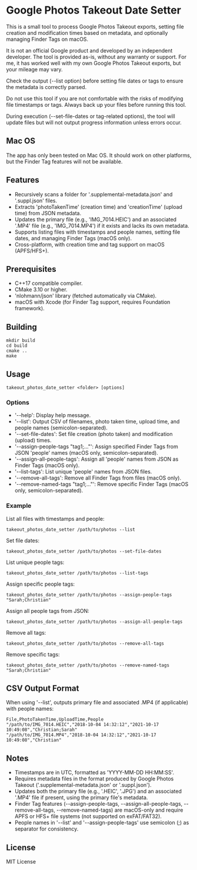# Google Photos Takeout Date Setter

This is a small tool to process Google Photos Takeout exports, setting file creation and modification times based on metadata, and optionally managing Finder Tags on macOS.

It is not an official Google product and developed by an independent developer. The tool is provided as-is, without any warranty or support. For me, it has worked well with my own Google Photos Takeout exports, but your mileage may vary.

Check the output (--list option) before setting file dates or tags to ensure the metadata is correctly parsed.

Do not use this tool if you are not comfortable with the risks of modifying file timestamps or tags. Always back up your files before running this tool.

During execution (--set-file-dates or tag-related options), the tool will update files but will not output progress information unless errors occur.

## Mac OS

The app has only been tested on Mac OS. It should work on other platforms, but the Finder Tag features will not be available.

## Features

- Recursively scans a folder for '.supplemental-metadata.json' and '.suppl.json' files.
- Extracts 'photoTakenTime' (creation time) and 'creationTime' (upload time) from JSON metadata.
- Updates the primary file (e.g., 'IMG_7014.HEIC') and an associated '.MP4' file (e.g., 'IMG_7014.MP4') if it exists and lacks its own metadata.
- Supports listing files with timestamps and people names, setting file dates, and managing Finder Tags (macOS only).
- Cross-platform, with creation time and tag support on macOS (APFS/HFS+).

## Prerequisites

- C++17 compatible compiler.
- CMake 3.10 or higher.
- 'nlohmann/json' library (fetched automatically via CMake).
- macOS with Xcode (for Finder Tag support, requires Foundation framework).

## Building
```
mkdir build
cd build
cmake ..
make
```

## Usage
```
takeout_photos_date_setter <folder> [options]
```

### Options

- '--help': Display help message.
- '--list': Output CSV of filenames, photo taken time, upload time, and people names (semicolon-separated).
- '--set-file-dates': Set file creation (photo taken) and modification (upload) times.
- '--assign-people-tags "tag1;..."': Assign specified Finder Tags from JSON 'people' names (macOS only, semicolon-separated).
- '--assign-all-people-tags': Assign all 'people' names from JSON as Finder Tags (macOS only).
- '--list-tags': List unique 'people' names from JSON files.
- '--remove-all-tags': Remove all Finder Tags from files (macOS only).
- '--remove-named-tags "tag1;..."': Remove specific Finder Tags (macOS only, semicolon-separated).

### Example

List all files with timestamps and people:
```
takeout_photos_date_setter /path/to/photos --list
```

Set file dates:
```
takeout_photos_date_setter /path/to/photos --set-file-dates
```

List unique people tags:
```
takeout_photos_date_setter /path/to/photos --list-tags
```

Assign specific people tags:
```
takeout_photos_date_setter /path/to/photos --assign-people-tags "Sarah;Christian"
```

Assign all people tags from JSON:
```
takeout_photos_date_setter /path/to/photos --assign-all-people-tags
```

Remove all tags:
```
takeout_photos_date_setter /path/to/photos --remove-all-tags
```

Remove specific tags:
```
takeout_photos_date_setter /path/to/photos --remove-named-tags "Sarah;Christian"
```

## CSV Output Format

When using '--list', outputs primary file and associated .MP4 (if applicable) with people names:
```
File,PhotoTakenTime,UploadTime,People
"/path/to/IMG_7014.HEIC","2018-10-04 14:32:12","2021-10-17 10:49:08","Christian;Sarah"
"/path/to/IMG_7014.MP4","2018-10-04 14:32:12","2021-10-17 10:49:08","Christian"
```

## Notes

- Timestamps are in UTC, formatted as 'YYYY-MM-DD HH:MM:SS'.
- Requires metadata files in the format produced by Google Photos Takeout ('.supplemental-metadata.json' or '.suppl.json').
- Updates both the primary file (e.g., '.HEIC', '.JPG') and an associated '.MP4' file if present, using the primary file's metadata.
- Finder Tag features (--assign-people-tags, --assign-all-people-tags, --remove-all-tags, --remove-named-tags) are macOS-only and require APFS or HFS+ file systems (not supported on exFAT/FAT32).
- People names in '--list' and '--assign-people-tags' use semicolon (;) as separator for consistency.

## License

MIT License